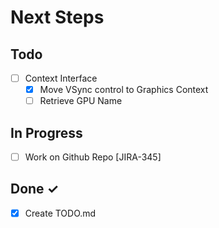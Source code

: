 # Next Steps

## Todo

- [ ] Context Interface 
  - [X] Move VSync control to Graphics Context  
  - [ ] Retrieve GPU Name  

## In Progress

- [ ] Work on Github Repo [JIRA-345]  

## Done ✓

- [x] Create TODO.md  